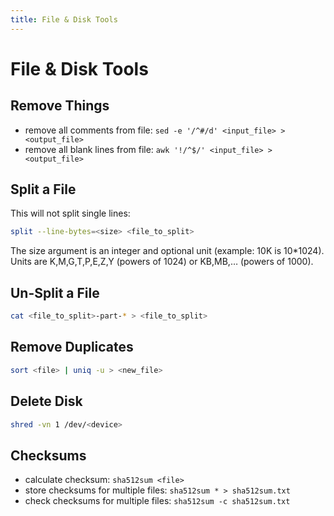 ```yaml
---
title: File & Disk Tools
---
```


# File & Disk Tools

## Remove Things
- remove all comments from file: `sed -e '/^#/d' <input_file> > <output_file>`
- remove all blank lines from file: `awk '!/^$/' <input_file> > <output_file>`


## Split a File
This will not split single lines:
```bash
split --line-bytes=<size> <file_to_split>
```

The size argument is an integer and optional unit (example: 10K is
10\*1024). Units are K,M,G,T,P,E,Z,Y (powers of 1024) or KB,MB,… (powers
of 1000).

## Un-Split a File
```bash
cat <file_to_split>-part-* > <file_to_split>
```

## Remove Duplicates
```bash
sort <file> | uniq -u > <new_file>
```

## Delete Disk
```bash
shred -vn 1 /dev/<device>
```

## Checksums
- calculate checksum: `sha512sum <file>`
- store checksums for multiple files: `sha512sum * > sha512sum.txt`
- check checksums for multiple files: `sha512sum -c sha512sum.txt`
